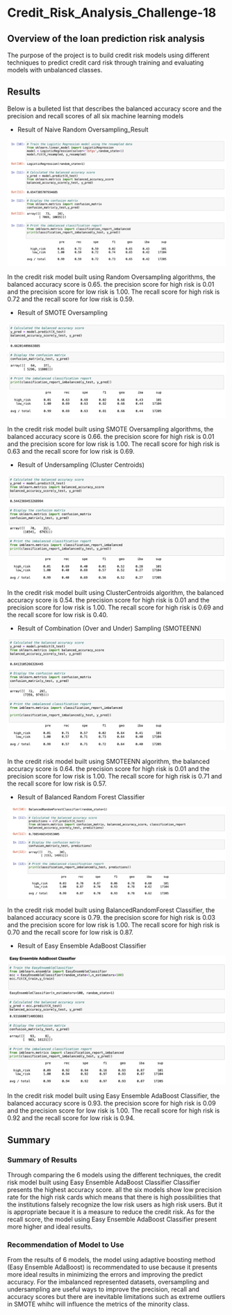 # Credit_Risk_Analysis_Challenge-18

## Overview of the loan prediction risk analysis

The purpose of the project is to build credit risk models using different techniques to predict credit card risk through training and evaluating models with unbalanced classes. 

## Results

Below is a bulleted list that describes the balanced accuracy score and the precision and recall scores of all six machine learning models

- Result of Naive Random Oversampling_Result

![Naive Random Oversampling_Result](https://github.com/irisyidi/Credit_Risk_Analysis_Challenge-18/blob/main/Naive%20Random%20Oversampling_Result.png)

In the credit risk model built using Random Oversampling algorithms, the balanced accuracy score is 0.65. the precision score for high risk is 0.01 and the precision score for low risk is 1.00. The recall score for high risk is 0.72 and the recall score for low risk is 0.59. 

-  Result of SMOTE Oversampling

![SMOTE Oversampling_Result](https://github.com/irisyidi/Credit_Risk_Analysis_Challenge-18/blob/main/SMOTE%20Oversampling_Result.png)

In the credit risk model built using SMOTE Oversampling algorithms, the balanced accuracy score is 0.66. the precision score for high risk is 0.01 and the precision score for low risk is 1.00. The recall score for high risk is 0.63 and the recall score for low risk is 0.69. 

- Result of Undersampling (Cluster Centroids)

![Undersampling_Cluster Centroids](https://github.com/irisyidi/Credit_Risk_Analysis_Challenge-18/blob/main/Undersampling_Cluster%20Centroids.png)

In the credit risk model built using ClusterCentroids algorithm, the balanced accuracy score is 0.54. the precision score for high risk is 0.01 and the precision score for low risk is 1.00. The recall score for high risk is 0.69 and the recall score for low risk is 0.40. 


-  Result of Combination (Over and Under) Sampling (SMOTEENN)

![Combination (Over and Under) Sampling_SMOTEENN](https://github.com/irisyidi/Credit_Risk_Analysis_Challenge-18/blob/main/Combination%20(Over%20and%20Under)%20Sampling_SMOTEENN.png)

In the credit risk model built using SMOTEENN algorithm, the balanced accuracy score is 0.64. the precision score for high risk is 0.01 and the precision score for low risk is 1.00. The recall score for high risk is 0.71 and the recall score for low risk is 0.57. 

- Result of Balanced Random Forest Classifier

![Balanced Random Forest Classifier](https://github.com/irisyidi/Credit_Risk_Analysis_Challenge-18/blob/main/Balanced%20Random%20Forest%20Classifier.png)

In the credit risk model built using BalancedRandomForest Classifier, the balanced accuracy score is 0.79. the precision score for high risk is 0.03 and the precision score for low risk is 1.00. The recall score for high risk is 0.70 and the recall score for low risk is 0.87. 

-  Result of Easy Ensemble AdaBoost Classifier

![Easy Ensemble AdaBoost Classifier](https://github.com/irisyidi/Credit_Risk_Analysis_Challenge-18/blob/main/Easy%20Ensemble%20AdaBoost%20Classifier.png)

In the credit risk model built using Easy Ensemble AdaBoost Classifier, the balanced accuracy score is 0.93. the precision score for high risk is 0.09 and the precision score for low risk is 1.00. The recall score for high risk is 0.92 and the recall score for low risk is 0.94. 



## Summary

### Summary of Results 
Through comparing the 6 models using the different techniques, the credit risk model built using  Easy Ensemble AdaBoost Classifier Classifier presents the highest accuracy score. all the six models show low precision rate for the high risk cards which means that there is high possibilities that the institutions falsely recognize the low risk users as high risk users. But it is appropriate becaue it is a measure to reduce the credit risk. As for the recall score, the model using Easy Ensemble AdaBoost Classifier present more higher and ideal results. 

### Recommendation of Model to Use
From the results of 6 models, the model using adaptive boosting method (Easy Ensemble AdaBoost) is recommendated to use because it presents more ideal results in minimizing the errors and improving the predict accuracy. For the imbalanced represented datasets, oversampling and undersampling are useful ways to improve the precision, recall and accuracy scores but there are inevitable limitations such as extreme outliers in SMOTE whihc will influence the metrics of the minority class. 
